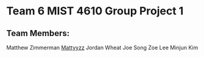 # Team 6 MIST 4610 Group Project 1

## Team Members:

Matthew Zimmerman [Mattyyzz](https://github.com/Mattyyzz)
Jordan Wheat 
Joe Song
Zoe Lee
Minjun Kim

